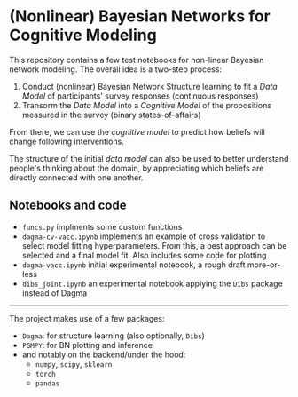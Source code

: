 # (Nonlinear) Bayesian Networks for Cognitive Modeling

This repository contains a few test notebooks for non-linear Bayesian network modeling. The overall idea is a two-step process:

1. Conduct (nonlinear) Bayesian Network Structure learning to fit a *Data Model* of participants' survey responses (continuous responses)
2. Transorm the *Data Model* into a *Cognitive Model* of the propositions measured in the survey (binary states-of-affairs)

From there, we can use the *cognitive model* to predict how beliefs will change following interventions.

The structure of the initial *data model* can also be used to better understand people's thinking about the domain, by appreciating which beliefs are directly connected with one another.

## Notebooks and code
- `funcs.py` implments some custom functions
- `dagma-cv-vacc.ipynb` implements an example of cross validation to select model fitting hyperparameters. From this, a best approach can be selected and a final model fit. Also includes some code for plotting
- `dagma-vacc.ipynb` initial experimental notebook, a rough draft more-or-less
- `dibs_joint.ipynb` an experimental notebook applying the `Dibs` package instead of Dagma

---

The project makes use of a few packages:
- `Dagma`: for structure learning (also optionally, `Dibs`)
- `PGMPY`: for BN plotting and inference
- and notably on the backend/under the hood:
    - `numpy`, `scipy`, `sklearn`
    - `torch`
    - `pandas`